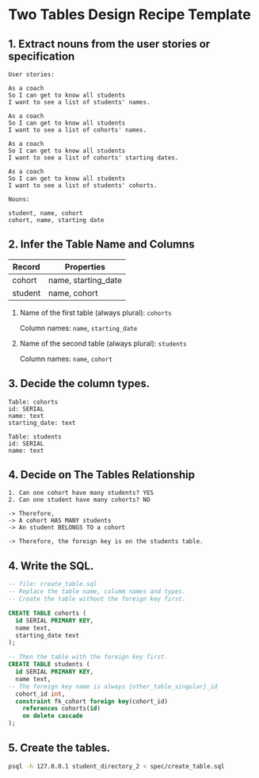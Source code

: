 # Two Tables Design Recipe Template

## 1. Extract nouns from the user stories or specification

```
User stories:

As a coach
So I can get to know all students
I want to see a list of students' names.

As a coach
So I can get to know all students
I want to see a list of cohorts' names.

As a coach
So I can get to know all students
I want to see a list of cohorts' starting dates.

As a coach
So I can get to know all students
I want to see a list of students' cohorts.
```

```
Nouns:

student, name, cohort
cohort, name, starting date
```

## 2. Infer the Table Name and Columns

| Record                | Properties          |
| --------------------- | ------------------- |
| cohort                | name, starting_date |
| student               | name, cohort        |


1. Name of the first table (always plural): `cohorts` 

    Column names: `name`, `starting_date`

2. Name of the second table (always plural): `students` 

    Column names: `name`, `cohort`

## 3. Decide the column types.

```
Table: cohorts
id: SERIAL
name: text
starting_date: text

Table: students
id: SERIAL
name: text
```

## 4. Decide on The Tables Relationship

```
1. Can one cohort have many students? YES
2. Can one student have many cohorts? NO

-> Therefore,
-> A cohort HAS MANY students
-> An student BELONGS TO a cohort

-> Therefore, the foreign key is on the students table.
```

## 4. Write the SQL.

```sql
-- file: create_table.sql
-- Replace the table name, columm names and types.
-- Create the table without the foreign key first.

CREATE TABLE cohorts (
  id SERIAL PRIMARY KEY,
  name text,
  starting_date text
);

-- Then the table with the foreign key first.
CREATE TABLE students (
  id SERIAL PRIMARY KEY,
  name text,
-- The foreign key name is always {other_table_singular}_id
  cohort_id int,
  constraint fk_cohort foreign key(cohort_id)
    references cohorts(id)
    on delete cascade
);
```

## 5. Create the tables.

```bash
psql -h 127.0.0.1 student_directory_2 < spec/create_table.sql
```